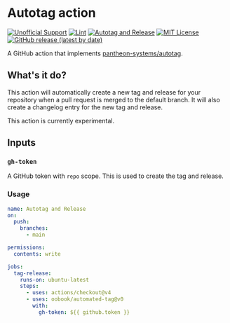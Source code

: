 # Autotag action

[![Unofficial Support](https://img.shields.io/badge/Pantheon-Unofficial_Support-yellow?logo=pantheon&color=FFDC28)](https://docs.pantheon.io/oss-support-levels#unofficial-support)
[![Lint](https://github.comoobook/automated-tag/actions/workflows/lint.yml/badge.svg)](https://github.comoobook/automated-tag/actions/workflows/lint.yml)
[![Autotag and Release](https://github.comoobook/automated-tag/actions/workflows/tag-release.yml/badge.svg)](https://github.comoobook/automated-tag/actions/workflows/tag-release.yml)
[![MIT License](https://img.shields.io/github/licenseoobook/automated-tag)](https://github.comoobook/automated-tag/blob/main/LICENSE)
[![GitHub release (latest by date)](https://img.shields.io/github/v/releaseoobook/automated-tag)](https://github.comoobook/automated-tag/releases)

A GitHub action that implements [pantheon-systems/autotag](https://github.com/pantheon-systems/autotag).

## What's it do?

This action will automatically create a new tag and release for your repository when a pull request is merged to the default branch. It will also create a changelog entry for the new tag and release.

This action is currently experimental.

## Inputs

### `gh-token`

A GitHub token with `repo` scope. This is used to create the tag and release.

### Usage

```yaml
name: Autotag and Release
on:
  push:
    branches:
      - main

permissions:
  contents: write

jobs:
  tag-release:
    runs-on: ubuntu-latest
    steps:
      - uses: actions/checkout@v4
      - uses: oobook/automated-tag@v0
        with:
          gh-token: ${{ github.token }}
```

